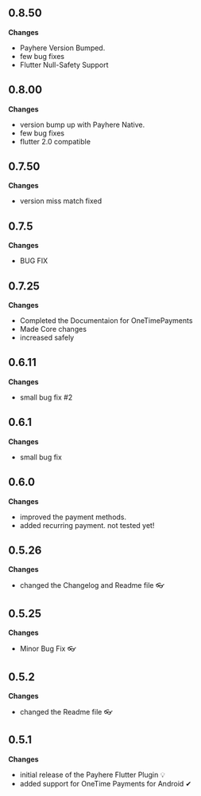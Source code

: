 ## 0.8.50
**Changes**
* Payhere Version Bumped.
* few bug fixes
* Flutter Null-Safety Support

## 0.8.00
**Changes**
* version bump up with Payhere Native.
* few bug fixes
* flutter 2.0 compatible

## 0.7.50
**Changes**
* version miss match fixed

## 0.7.5
**Changes**
* BUG FIX

## 0.7.25
**Changes**
* Completed the Documentaion for OneTimePayments
* Made Core changes
* increased safely

## 0.6.11
**Changes**
* small bug fix #2

## 0.6.1
**Changes**
* small bug fix

## 0.6.0
**Changes**
* improved the payment methods. 
* added recurring payment. not tested yet!

## 0.5.26
**Changes**
* changed the Changelog and Readme file 👓

## 0.5.25
**Changes**
* Minor Bug Fix 👓

## 0.5.2
**Changes**
* changed the Readme file 👓

## 0.5.1
**Changes**
* initial release of the Payhere Flutter Plugin 💡
* added support for OneTime Payments for Android ✔
